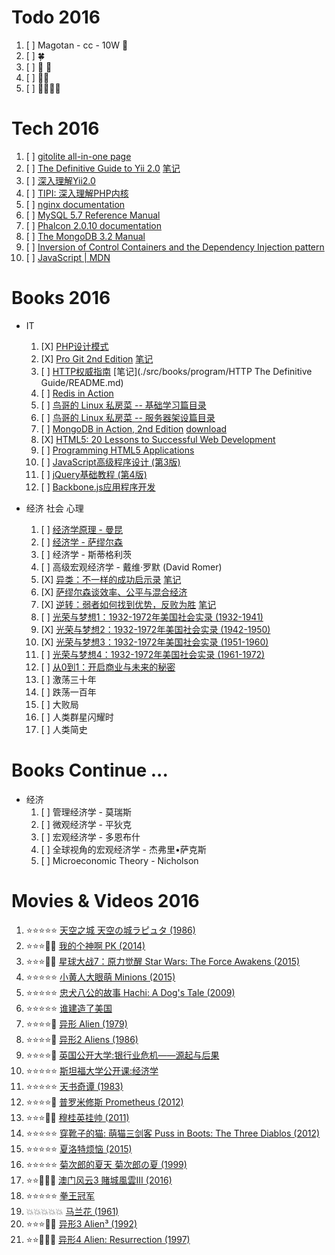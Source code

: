 # Todo 2016

1. [ ] Magotan - cc - 10W :car:
1. [ ] :four_leaf_clover:
1. [ ] :boy: :girl:
1. [ ] :city_sunrise::city_sunset:
1. [ ] :rice::ramen::hamburger::egg:

# Tech 2016

1. [ ] [gitolite all-in-one page](http://gitolite.com/gitolite/gitolite.html)
1. [ ] [The Definitive Guide to Yii 2.0](http://www.yiiframework.com/doc-2.0/guide-index.html) [笔记](https://github.com/glauca/document/blob/master/src/php/framework/yii/README.md)
1. [ ] [深入理解Yii2.0](http://www.digpage.com/)
1. [ ] [TIPI: 深入理解PHP内核](http://www.php-internals.com/)
1. [ ] [nginx documentation](http://nginx.org/en/docs/)
1. [ ] [MySQL 5.7 Reference Manual](http://dev.mysql.com/doc/refman/5.7/en/)
1. [ ] [Phalcon 2.0.10 documentation](https://docs.phalconphp.com/en/latest/index.html)
1. [ ] [The MongoDB 3.2 Manual](https://docs.mongodb.org/manual/)
1. [ ] [Inversion of Control Containers and the Dependency Injection pattern](http://martinfowler.com/articles/injection.html)
1. [ ] [JavaScript | MDN](https://developer.mozilla.org/en-US/docs/Web/JavaScript)


# Books 2016

+ IT
    1. [X] [PHP设计模式](https://book.douban.com/subject/4865086/)
    1. [X] [Pro Git 2nd Edition](https://git-scm.com/book/en/v2) [笔记](https://github.com/glauca/document/blob/master/src/vcs/git.md)
    1. [ ] [HTTP权威指南](https://book.douban.com/subject/10746113/) [笔记](./src/books/program/HTTP The Definitive Guide/README.md)
    1. [ ] [Redis in Action](https://book.douban.com/subject/10597898/)
    1. [ ] [鸟哥的 Linux 私房菜 -- 基础学习篇目录](http://vbird.dic.ksu.edu.tw/linux_basic/linux_basic.php)
    1. [ ] [鸟哥的 Linux 私房菜 -- 服务器架设篇目录](http://vbird.dic.ksu.edu.tw/linux_server/)
    1. [ ] [MongoDB in Action, 2nd Edition](https://book.douban.com/subject/26723983/) [download](http://pan.baidu.com/s/1dFnsNfF)
    1. [X] [HTML5: 20 Lessons to Successful Web Development](https://book.douban.com/subject/26629912/)
    1. [ ] [Programming HTML5 Applications](https://book.douban.com/subject/6726963/)
    1. [ ] [JavaScript高级程序设计 (第3版)](https://book.douban.com/subject/10546125/)
    1. [ ] [jQuery基础教程 (第4版)](https://book.douban.com/subject/25733582/)
    1. [ ] [Backbone.js应用程序开发](https://book.douban.com/subject/25980651/)

+ 经济 社会 心理
    1. [ ] [经济学原理 - 曼昆](http://yuedu.163.com/source/d81f8e114d684605a7e69da85d1a4f6b_4)
    1. [ ] [经济学 - 萨缪尔森](https://book.douban.com/subject/25767311/)
    1. [ ] 经济学 - 斯蒂格利茨
    1. [ ] 高级宏观经济学 - 戴维·罗默 (David Romer)
    1. [X] [异类：不一样的成功启示录](https://book.douban.com/subject/25863621/) [笔记](./src/books/management/Outliers/README.md)
    1. [X] [萨缪尔森谈效率、公平与混合经济](https://book.douban.com/subject/10540192/)
    1. [X] [逆转：弱者如何找到优势，反败为胜](https://book.douban.com/subject/20480678/) [笔记](./src/books/management/David_and_Goliath/README.md)
    1. [ ] [光荣与梦想1：1932-1972年美国社会实录 (1932-1941)](https://book.douban.com/subject/26314948/)
    1. [X] [光荣与梦想2：1932-1972年美国社会实录 (1942-1950)](https://book.douban.com/subject/26314950/)
    1. [X] [光荣与梦想3：1932-1972年美国社会实录 (1951-1960)](https://book.douban.com/subject/26314951/)
    1. [ ] [光荣与梦想4：1932-1972年美国社会实录 (1961-1972)](https://book.douban.com/subject/26314952/)
    1. [ ] [从0到1：开启商业与未来的秘密](https://book.douban.com/subject/26297606/)
    1. [ ] 激荡三十年
    1. [ ] 跌荡一百年
    1. [ ] 大败局
    1. [ ] 人类群星闪耀时
    1. [ ] 人类简史

# Books Continue ...

+ 经济
    1. [ ] 管理经济学 - 莫瑞斯
    1. [ ] 微观经济学 - 平狄克
    1. [ ] 宏观经济学 - 多恩布什
    1. [ ] 全球视角的宏观经济学 - 杰弗里•萨克斯
    1. [ ] Microeconomic Theory - Nicholson

# Movies & Videos 2016

1. :star::star::star::star::star: [天空之城 天空の城ラピュタ (1986)](https://movie.douban.com/subject/1291583/)
1. :star::star::star::dizzy::dizzy: [我的个神啊 PK (2014)](https://movie.douban.com/subject/10741643/)
1. :star::star::star::dizzy::dizzy: [星球大战7：原力觉醒 Star Wars: The Force Awakens (2015)](https://movie.douban.com/subject/20326665/)
1. :star::star::star::star::star: [小黄人大眼萌 Minions (2015)](https://movie.douban.com/subject/11624706/)
1. :star::star::star::star::star: [忠犬八公的故事  Hachi: A Dog's Tale (2009)](https://movie.douban.com/subject/3011091/)
1. :star::star::star::star::star: [谁建造了美国](http://open.163.com/movie/2014/4/2/V/M9OI1SF08_M9OIE9N2V.html)
1. :star::star::star::star::dizzy: [异形 Alien (1979)](https://movie.douban.com/subject/1300868/)
1. :star::star::star::star::dizzy: [异形2 Aliens (1986)](https://movie.douban.com/subject/1293792/)
1. :star::star::star::star::dizzy: [英国公开大学:银行业危机——源起与后果](http://open.163.com/special/opencourse/banking.html)
1. :star::star::star::star::star: [斯坦福大学公开课:经济学](http://v.163.com/special/economics/)
1. :star::star::star::star::star: [天书奇谭 (1983)](https://movie.douban.com/subject/1428581/)
1. :star::star::star::star::dizzy: [普罗米修斯 Prometheus (2012)](https://movie.douban.com/subject/3771562/)
1. :star::star::star::dizzy::dizzy: [穆桂英挂帅 (2011)](https://movie.douban.com/subject/10438503/)
1. :star::star::star::star::star: [穿靴子的猫: 萌猫三剑客 Puss in Boots: The Three Diablos (2012)](https://movie.douban.com/subject/10521648/)
1. :star::star::star::star::star: [夏洛特烦恼 (2015)](https://movie.douban.com/subject/25964071/)
1. :star::star::star::star::star: [菊次郎的夏天 菊次郎の夏 (1999)](https://movie.douban.com/subject/1293359/)
1. :star::star::dizzy::dizzy::dizzy: [澳门风云3 賭城風雲III (2016)](https://movie.douban.com/subject/26334559/)
1. :star::star::star::star::star: [拳王冠军](http://open.163.com/movie/2015/8/4/H/MB01RB05S_MB0FCTJ4H.html)
1. :boom::boom::boom::boom::boom: [马兰花 (1961)](https://movie.douban.com/subject/2346493/)
1. :star::star::star::dizzy::dizzy: [异形3 Alien³ (1992)](https://movie.douban.com/subject/1297929/)
1. :star::star::dizzy::dizzy::dizzy: [异形4 Alien: Resurrection (1997)](https://movie.douban.com/subject/1299153/)